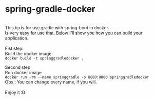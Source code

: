 # spring-gradle-docker
 \
This tip is for use gradle with spring-boot in docker. \
Is very easy for use that. Below I'll show you how you can build your application. \
 \
Fist step: \
Build the docker image \
``docker build -t springgradledocker . ``

Second step: \
Run docker image \
``docker run -rm --name springgradle -p 8080:8080 springgradledocker ``
 \
Obs.: You can change every name, if you will. \
 \
Enjoy it :D 
